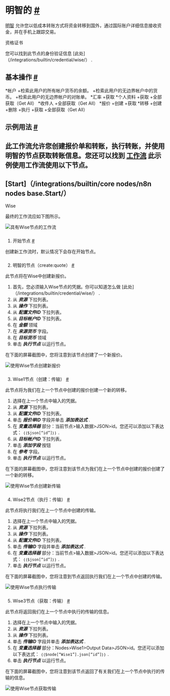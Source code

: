 


 明智的
 [#](#wise "永久链接")
===================================



[明智](https://wise.com) 
 允许您以低成本转账方式将资金转移到国外，通过国际账户详细信息接收资金，并在手机上跟踪交易。
 




 资格证书
 



 您可以找到此节点的身份验证信息
 [此处]（/integrations/builtin/credential/wise/）
 .
 




 基本操作
 [#](#基本操作 "永久链接")
-----------------------------------------------------------


*帐户
	+检索此用户的所有帐户货币的余额。
	+检索此用户的无边界帐户中的货币。
	+检索此用户的无边界帐户的对账单。
*汇率
	+获取
*个人资料
	+获取
	+全部获取（Get All）
*收件人
	+全部获取（Get All）
*报价
	+创建
	+获取
*转移
	+创建
	+删除
	+执行
	+获取
	+全部获取（Get All）



 示例用法
 [#](#示例用法 "永久链接")
-----------------------------------------------------



 此工作流允许您创建报价单和转账，执行转账，并使用明智的节点获取转账信息。您还可以找到
 [工作流](https://n8n.io/workflows/992) 
 此示例使用工作流使用以下节点。
-
 [Start]（/integrations/builtin/core nodes/n8n nodes base.Start/）
 -
 Wise




 最终的工作流应如下图所示。
 



![具有Wise节点的工作流](https://d33wubrfki0l68.cloudfront.net/c7abdeeb97babb758e9edd95e4f0606d725baa3b/a3c46/_images/integrations/builtin/app-nodes/wise/workflow.png)



### 
 1. 开始节点
 [#](#1-start-node "永久链接")



 创建新工作流时，默认情况下会存在开始节点。
 


### 
 2. 明智的节点（create:quote）
 [#](#2线-节点-创建-引用 "永久链接")



 此节点将在Wise中创建新报价。
 


1. 首先，您必须输入Wise节点的凭据。你可以知道怎么做
 [此处]（/integrations/builtin/credential/wise/）
 .
2. 从
 ***资源***
 下拉列表。
3. 从
 ***操作***
 下拉列表。
4. 从
 ***配置文件ID***
 下拉列表。
5. 从
 ***目标帐户ID***
 下拉列表。
6. 在
 ***金额***
 领域
7. 在
 ***来源货币***
 字段。
8. 在
 ***目标货币***
 领域
9. 单击
 ***执行节点***
 以运行节点。



 在下面的屏幕截图中，您将注意到该节点创建了一个新报价。
 



![使用Wise节点创建新报价](https://d33wubrfki0l68.cloudfront.net/0d51b14b70297c38c3b0606b890dabd85c3994b7/22589/_images/integrations/builtin/app-nodes/wise/wise_node.png)



### 
 3. Wise1节点（创建：传输）
 [#](#3-wise1-node-create-transfer "永久链接")



 此节点将为我们在上一个节点中创建的报价创建一个新的转移。
 


1. 选择在上一个节点中输入的凭据。
2. 从
 ***资源***
 下拉列表。
3. 从
 ***配置文件ID***
 下拉列表。
4. 单击
 ***报价单ID***
 字段并单击
 ***添加表达式***
 .
5. 在
 ***变量选择器***
 部分：当前节点>输入数据>JSON>id。您还可以添加以下表达式：
 `｛｛$json[“id”]｝｝`
 .
6. 从
 ***目标帐户ID***
 下拉列表。
7. 单击
 ***添加字段***
 按钮
8. 在
 ***参考***
 字段。
9. 单击
 ***执行节点***
 以运行节点。



 在下面的屏幕截图中，您将注意到该节点为我们在上一个节点中创建的报价创建了一个新的转移。
 



![使用Wise节点创建新传输](https://d33wubrfki0l68.cloudfront.net/998bc65f0d99f142701ac843e6f3567088b0a991/63241/_images/integrations/builtin/app-nodes/wise/wise1_node.png)



### 
 4. Wise2节点（执行：传输）
 [#](#4-ise2-node-execute-transfer "永久链接")



 此节点将执行我们在上一个节点中创建的传输。
 


1. 选择在上一个节点中输入的凭据。
2. 从
 ***资源***
 下拉列表。
3. 从
 ***操作***
 下拉列表。
4. 从
 ***配置文件ID***
 下拉列表。
5. 单击
 ***传输ID***
 字段并单击
 ***添加表达式***
 .
6. 在
 ***变量选择器***
 部分：当前节点>输入数据>JSON>id。您还可以添加以下表达式：
 `｛｛$json[“id”]｝｝`
 .
7. 单击
 ***执行节点***
 以运行节点。



 在下面的屏幕截图中，您将注意到节点返回执行我们在上一个节点中创建的传输。
 



![使用Wise节点执行传输](https://d33wubrfki0l68.cloudfront.net/ff93a00da095f4f84f2f1f7f0e574db2dd08971f/5ff27/_images/integrations/builtin/app-nodes/wise/wise2_node.png)



### 
 5. Wise3节点（获取：传输）
 [#](#5-wwise3-node-get-transfer "永久链接")



 此节点将返回我们在上一个节点中执行的传输的信息。
 


1. 选择在上一个节点中输入的凭据。
2. 从
 ***资源***
 下拉列表。
3. 从
 ***操作***
 下拉列表。
4. 单击
 ***传输ID***
 字段并单击
 ***添加表达式***
 .
5. 在
 ***变量选择器***
 部分：Nodes>Wise1>Output Data>JSON>id。您还可以添加以下表达式：
 `｛｛$node[“Wise1”].json[“id”]｝｝`
 .
6. 单击
 ***执行节点***
 以运行节点。



 在下面的屏幕截图中，您将注意到该节点返回了有关我们在上一个节点中执行的传输的信息。
 



![使用Wise节点获取传输](https://d33wubrfki0l68.cloudfront.net/e70481af82dd7aa3777e539b48cbbcb2dfb9fd6e/408ee/_images/integrations/builtin/app-nodes/wise/wise3_node.png)





